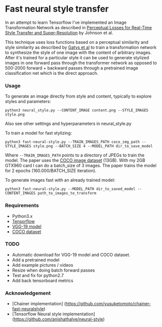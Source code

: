 # Fast neural style transfer

In an attempt to learn Tensorflow I've implemented an Image Transformation Network as described in [Perceptual Losses for Real-Time Style Transfer and Super-Resolution](http://arxiv.org/abs/1603.08155) by Johnson et al.

This technique uses loss functions based on a perceptual similarity and style similarity as described by [Gatys et al](http://arxiv.org/abs/1508.06576) to train a transformation network to synthesize the style of one image with the content of arbitrary images. After it's trained for a particular style it can be used to generate stylized images in one forward pass through the transformer network as opposed to 500-2000 forward + backward passes through a pretrained image classification net which is the direct approach.

### Usage

To generate an image directly from style and content, typically to explore styles and parameters:

`python3 neural_style.py --CONTENT_IMAGE content.png --STYLE_IMAGES style.png`

Also see other settings and hyperparameters in neural_style.py

To train a model for fast stylizing:

`python3 fast-neural-style.py --TRAIN_IMAGES_PATH coco_img_path --STYLE_IMAGES style.png --BATCH_SIZE 4 --MODEL_PATH dir_to_save_model`

Where `--TRAIN_IMAGES_PATH` points to a directory of JPEGs to train the model. The paper uses the [COCO image dataset](http://msvocds.blob.core.windows.net/coco2014/train2014.zip) (13GB). With my 2GB GTX960 card I can do a batch_size of 3 images. The paper trains the model for 2 epochs (160.000/BATCH_SIZE iteration).

To generate images fast with an already trained model:

`python3 fast-neural-style.py --MODEL_PATH dir_to_saved_model --CONTENT_IMAGES path_to_images_to_transform`

### Requirements

- Python3.x
- [Tensorflow](https://www.tensorflow.org/versions/r0.8/get_started/os_setup.html)
- [VGG-19 model](http://www.vlfeat.org/matconvnet/models/imagenet-vgg-verydeep-19.mat)
- [COCO dataset](http://msvocds.blob.core.windows.net/coco2014/train2014.zip)

### TODO

- Automatic download for VGG-19 model and COCO dataset.
- Add a pretrained model
- Add example pictures / videos
- Resize when doing batch forward passes
- Test and fix for python2.7
- Add back tensorboard metrics

### Acknowledgement

- [Chainer implementation] (https://github.com/yusuketomoto/chainer-fast-neuralstyle)
- [Tensorflow Neural style implementation] (https://github.com/anishathalye/neural-style)
